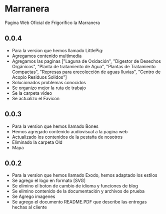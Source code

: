 # Marranera

Pagina Web Oficial de Frigorifico la Marranera

## 0.0.4

* Para la version que hemos llamado LittlePig:
* Agregamos contenido multimedia
* Agregamos las paginas ["Laguna de Oxidación", "Digestor de Desechos Orgánicos", "Planta de tratamiento de Agua", "Plantas de Tratamiento Compactas", "Represas para erecolección de aguas lluvias", "Centro de Acopio Residuos Solidos"]
* Solucionados problemas conocidos
* Se organizo mejor la ruta de trabajo
* Se la carpeta video
* Se actualizo el Favicon

## 0.0.3

* Para la version que hemos llamado Bones
* Hemos agregado contenido audiovisual a la pagina web
* Actualizado los contenidos de la pestaña de nosotros
* Eliminado la carpeta Old
* Mapa

## 0.0.2

* Para la version que hemos llamado Exodo, hemos adaptado los estilos
* Se agrego el logo en formato [SVG]
* Se elimino el boton de cambio de idioma y funciones de blog
* Se elimino contenido de la documentación y archivos de prueba
* Se Agrego imagenes
* Se agrego el documento README.PDF que describe las entregas hechas al cliente

